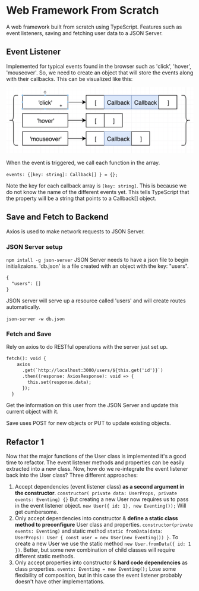 # Web Framework From Scratch
A web framework built from scratch using TypeScript. Features such as event listeners, saving and fetching user data to a JSON Server.

## Event Listener
Implemented for typical events found in the browser such as 'click', 'hover', 'mouseover'. So, we need to create an object that will store the events along with their callbacks. This can be visualized like this:

![](images/Pasted%20image%2020211019110417.png)

When the event is triggered, we call each function in the array.

`events: {[key: string]: Callback[] } = {};`

Note the key for each callback array is `[key: string]`. This is because we do not know the name of the different events yet. This tells TypeScript that the property will be a string that points to a Callback[] object.

## Save and Fetch to Backend
Axios is used to make network requests to JSON Server.

### JSON Server setup
`npm intall -g json-server`
JSON Server needs to have a json file to begin initializaions. 'db.json' is a file created with an object with the key: "users".
```
{
  "users": []
}
```
JSON server will serve up a resource called 'users' and will create routes automatically.

`json-server -w db.json`

### Fetch and Save
Rely on axios to do RESTful operations with the server just set up.
```
fetch(): void {
    axios
      .get(`http://localhost:3000/users/${this.get('id')}`)
      .then((response: AxiosResponse): void => {
        this.set(response.data);
      });
  }
```
Get the information on this user from the JSON Server and update this current object with it.

Save uses POST for new objects or PUT to update existing objects.


## Refactor 1
Now that the major functions of the User class is implemented it's a good time to refactor. The event listener methods and properties can be easily extracted into a new class. Now, how do we re-integrate the event listener back into the User class? Three different approaches:

1) Accept dependencies (event listener class) **as a second argument in the constructor**. 
`constructor( private data: UserProps, private events: Eventing) {}` But creating a new User now requires us to pass in the event listener object. 
`new User({ id: 1}, new Eventing());` Will get cumbersome.
2) Only accept dependencies into constructor & **define a static class method to preconfigure** User class and properties. 
`constructor(private events: Eventing)` and static method `static fromData(data: UserProps): User { const user = new User(new Eventing()) }`. 
To create a new User we use the static method `new User.fromData({ id: 1 })`. 
Better, but some new combination of child classes will require different static methods.
3) Only accept properties into constructor & **hard code dependencies** as class properties. `events: Eventing = new Eventing();` Lose some flexibility of composition, but in this case the event listener probably doesn't have other implementations.

